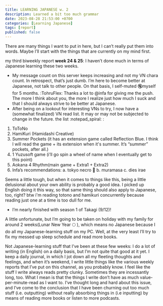 ```yaml
---
title: LEARNING JAPANESE w. 2
description: Learned a bit too much grammar 
date: 2023-08-28 21:53:00 +0700
categories: [Learning Japanese]
tags: [report]
published: false
---
```

There are many things I want to put in here, but I can’t really put them into words. Maybe I’ll start with the things that are currently on my mind first. 

my third biweekly report
**week 24 & 25**:
I haven’t done much in terms of Japanese learning these two weeks. 
- My message count on this server keeps increasing and not my VN chara count. In retrospect, that’s just dumb. I’m here to become better at Japanese, not talk to other people. On that basis, I self-muted :mute:myself for 5 months. :TohruFlex: 
Thanks a lot to @infa for giving me the push. The more I think about you, the more I realize just how much I suck and that I should always strive to be better at Japanese.  
- After being on a lookout for interesting VNs to try, I now have a (somewhat finalized) VN read list. It may or may not be subjected to change in the future.
the list :notepad_spiral: : 
1. ToToNo
2. HamiKuri (Hamidashi Creative)
3. Summer Pockets (it has an extension game called Reflection Blue. I think I will read the game + its extension when it's summer. It’s “summer” pockets, after all.)
4. 1 Yuzusoft game (i’ll go spin a wheel of name when I eventually get to this point)
5. Aokana 4 Rhythm(main game + Extra1 + Extra2)
6. Infa’s recommendations:
a. tokyo necro :zombie: 
b. muramasa
c. dies irae

Seems a little tough, but when it comes to things like this, being a little delusional about your own ability is probably a good idea. I picked up English doing it this way, so that same thing should also apply to Japanese, too, right? 
btw i'm reading totono and hamikuri concurrently because reading just one at a time is too dull for me.
- I’m nearly finished with season 1 of Takagi (9/12)!

A little unfortunate, but I’m going to be taken on holiday with my family for around 2 weeks(Lunar New Year :full_moon: ), which means no Japanese because I do all my Japanese-learning stuff on my PC. Well, at the very least I’ll try to fix my messed up sleep schedule and read more books.


Not Japanese-learning stuff that I’ve been at these few weeks: I do a lot of writing (in English) on a daily basis, but I’m not quite that good at it yet. I keep a daily journal, in which I jot down all my fleeting thoughts and feelings, and when it’s weekend, I write little things like the various weekly reports that I’ve put on this channel, as you probably know. I feel like the stuff I write always reads pretty clunky. Sometimes they are incessantly long, too. What I mean is that the things I write don’t have as much value-per-minute-read as I want to. I’ve thought long and hard about this issue, and I’ve come to the conclusion that I have been churning out too much stuff (i.e. outputting) without really absorbing things in (i.e inputting) by means of reading more books or listen to more podcasts.
